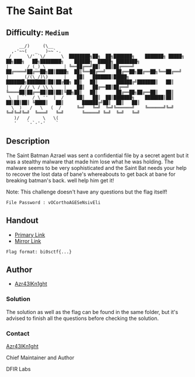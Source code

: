 # The Saint Bat
## Difficulty: `Medium`

```
     __/)     (\__
  ,-'~~(   _   )~~`-.
 /      \/'_`\/      \  ████████╗██╗  ██╗███████╗    ███████╗ █████╗ ██╗███╗   ██╗████████╗    ██████╗  █████╗ ████████╗
|       /_(_)_\       | ╚══██╔══╝██║  ██║██╔════╝    ██╔════╝██╔══██╗██║████╗  ██║╚══██╔══╝    ██╔══██╗██╔══██╗╚══██╔══╝
|     _(/(\_/)\)_     |    ██║   ███████║█████╗      ███████╗███████║██║██╔██╗ ██║   ██║       ██████╔╝███████║   ██║   
|    / // \ / \\ \    |    ██║   ██╔══██║██╔══╝      ╚════██║██╔══██║██║██║╚██╗██║   ██║       ██╔══██╗██╔══██║   ██║   
 \  | ``  / \ ''  |  /     ██║   ██║  ██║███████╗    ███████║██║  ██║██║██║ ╚████║   ██║       ██████╔╝██║  ██║   ██║   
  \  )   /   \   (  /      ╚═╝   ╚═╝  ╚═╝╚══════╝    ╚══════╝╚═╝  ╚═╝╚═╝╚═╝  ╚═══╝   ╚═╝       ╚═════╝ ╚═╝  ╚═╝   ╚═╝   
   )/   /     \   \(
   '    `-`-'-'    `
```

## Description

The Saint Batman Azrael was sent a confidential file by a secret agent but it was a stealthy malware that made him lose what he was holding. The malware seems to be very sophisticated and the Saint Bat needs your help to recover the lost data of bane's whereabouts to get back at bane for breaking batman's back. well help him get it!

Note: This challenge doesn't have any questions but the flag itself!

`File Password : vOCorthoAGESeNsivEli`

## Handout
+ [Primary Link](https://drive.google.com/file/d/1n1HFObfLJUHgkFBRbdaJ3Mz7iBFaF5Pj/view?usp=sharing)
+ [Mirror Link](https://mega.nz/file/crdiWIaT#kZIm7xP2-AFysZ6uV_CbDE8XPcAWn_YXtWmuck4WdLA)

`Flag format: bi0sctf{...}`

## Author
- [Azr43lKn1ght](https://twitter.com/Azr43lKn1ght)

### Solution

The solution as well as the flag can be found in the same folder, but it's advised to finish all the questions before checking the solution.

### Contact

[Azr43lKn1ght](https://twitter.com/Azr43lKn1ght)

Chief Maintainer and Author

DFIR Labs